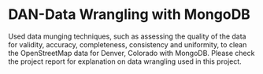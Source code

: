 # DAN-Data Wrangling with MongoDB
Used data munging techniques, such as assessing the quality of the data for validity, accuracy, completeness, consistency and uniformity, to clean the OpenStreetMap data for Denver, Colorado with MongoDB. Please check the project report for explanation on data wrangling used in this project.
